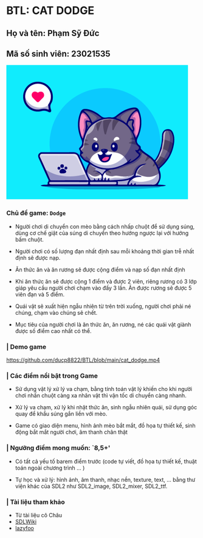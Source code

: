 # BTL: CAT DODGE

## Họ và tên: Phạm Sỹ Đức
## Mã số sinh viên: 23021535

![](logo.png)

### **Chủ đề game:** `Dodge`
- Người chơi di chuyển con mèo bằng cách nhấp chuột để sử dụng súng, dùng cơ chế giật của súng di chuyển theo hướng ngược lại với hướng bấm chuột.

- Người chơi có số lượng đạn nhất định sau mỗi khoảng thời gian trễ nhất định sẽ được nạp.

- Ăn thức ăn và ăn rương sẽ được cộng điểm và nạp số đạn nhất định

- Khi ăn thức ăn sẽ được cộng 1 điểm và được 2 viên, riêng rương có 3 lớp giáp yêu cầu người chơi chạm vào đấy 3 lần. Ăn
được rương sẽ được 5 viên đạn và 5 điểm.

- Quái vật sẽ xuất hiện ngẫu nhiên từ trên trời xuống, người chơi phải né chúng, chạm vào chúng sẽ chết.

- Mục tiêu của người chơi là ăn thức ăn, ăn rương, né các quái vật giành được số điểm cao nhất có thể.


### | Demo game
<https://github.com/ducp8822/BTL/blob/main/cat_dodge.mp4>
### | Các điểm nổi bật trong Game

- Sử dụng vật lý xử lý va chạm, bằng tính toán vật lý khiến cho khi người chơi nhấn chuột càng xa nhân vật thì vận tốc di chuyển càng nhanh.

- Xử lý va chạm, xử lý khi nhặt thức ăn, sinh ngẫu nhiên quái, sử dụng góc quay để khẩu súng gắn liền với mèo.

- Game có giao diện menu, hình ảnh mèo bắt mắt, đồ họa tự thiết kế, sinh động bắt mắt người chơi, âm thanh chân thật

### | Ngưỡng điểm mong muốn: `8,5+'
- Có tất cả yếu tố barem điểm trước (code tự viết, đồ họa tự thiết kế, thuật toán ngoài chương trình ... )

- Tự học và xử lý: hình ảnh, âm thanh, nhạc nền, texture, text, ... bằng thư viện khác của SDL2 như SDL2_image, SDL2_mixer, SDL2_ttf.

### | Tài liệu tham khảo
- Từ tài liệu cô Châu
- [SDLWiki](https://wiki.libsdl.org/SDL2/CategoryAPI) 
- [lazyfoo](https://lazyfoo.net/tutorials/SDL/)




